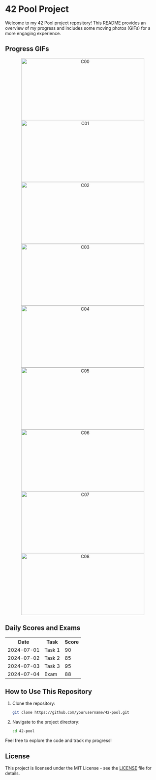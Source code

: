 # 42 Pool Project

Welcome to my 42 Pool project repository! This README provides an overview of my progress and includes some moving photos (GIFs) for a more engaging experience.

## Progress GIFs

<div align="center">
  <img src="https://github.com/zombieB0Y/POOL42-2024/tree/main/DAYS/C00" width="400" height="200" alt="C00"/>
  <img src="https://github.com/zombieB0Y/POOL42-2024/tree/main/DAYS/C01" width="400" height="200" alt="C01"/>
  <img src="https://github.com/zombieB0Y/POOL42-2024/tree/main/DAYS/C02" width="400" height="200" alt="C02"/>
  <img src="https://github.com/zombieB0Y/POOL42-2024/tree/main/DAYS/C03" width="400" height="200" alt="C03"/>
  <img src="https://github.com/zombieB0Y/POOL42-2024/tree/main/DAYS/C04" width="400" height="200" alt="C04"/>
  <img src="https://github.com/zombieB0Y/POOL42-2024/tree/main/DAYS/C05" width="400" height="200" alt="C05"/>
  <img src="https://github.com/zombieB0Y/POOL42-2024/tree/main/DAYS/C06" width="400" height="200" alt="C06"/>
  <img src="https://github.com/zombieB0Y/POOL42-2024/tree/main/DAYS/C07" width="400" height="200" alt="C07"/>
  <img src="https://github.com/zombieB0Y/POOL42-2024/tree/main/DAYS/C08" width="400" height="200" alt="C08"/>
</div>

## Daily Scores and Exams

<table>
  <tr>
    <th>Date</th>
    <th>Task</th>
    <th>Score</th>
  </tr>
  <tr>
    <td>2024-07-01</td>
    <td>Task 1</td>
    <td>90</td>
  </tr>
  <tr>
    <td>2024-07-02</td>
    <td>Task 2</td>
    <td>85</td>
  </tr>
  <tr>
    <td>2024-07-03</td>
    <td>Task 3</td>
    <td>95</td>
  </tr>
  <tr>
    <td>2024-07-04</td>
    <td>Exam</td>
    <td>88</td>
  </tr>
</table>

## How to Use This Repository

1. Clone the repository:
    ```bash
    git clone https://github.com/yourusername/42-pool.git
    ```
2. Navigate to the project directory:
    ```bash
    cd 42-pool
    ```

Feel free to explore the code and track my progress!

## License

This project is licensed under the MIT License - see the [LICENSE](LICENSE) file for details.

